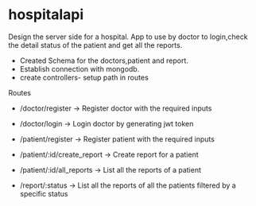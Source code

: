 # hospitalapi
Design the server side for a hospital.
App to use by doctor to login,check the detail status of the patient and get all the reports.

- Created Schema for the doctors,patient and report.
- Establish connection with mongodb.
- create controllers- setup path in routes

Routes
- /doctor/register -> Register doctor with the required inputs
- /doctor/login -> Login doctor by generating jwt token

- /patient/register -> Register patient with the required inputs
- /patient/:id/create_report -> Create report for a patient
- /patient/:id/all_reports -> List all the reports of a patient
- /report/:status -> List all the reports of all the patients filtered by a specific status